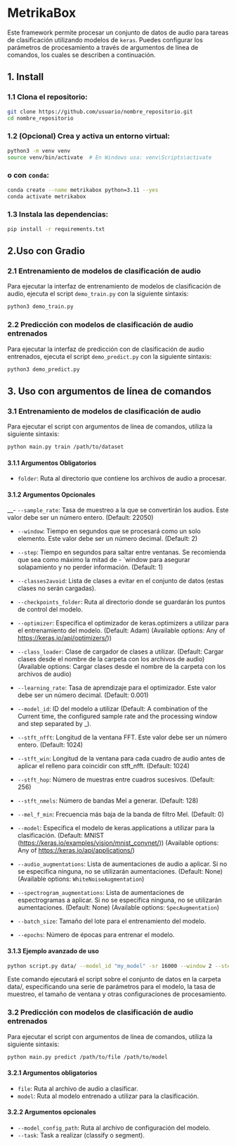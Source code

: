 # MetrikaBox

Este framework permite procesar un conjunto de datos de audio para tareas de clasificación utilizando modelos de `keras`. Puedes configurar los parámetros de procesamiento a través de argumentos de línea de comandos, los cuales se describen a continuación.


## 1. Install

### 1.1 Clona el repositorio:

```bash
git clone https://github.com/usuario/nombre_repositorio.git
cd nombre_repositorio
```
### 1.2 (Opcional) Crea y activa un entorno virtual:
```bash
python3 -m venv venv
source venv/bin/activate  # En Windows usa: venv\Scripts\activate
```
### o con `conda`:
```bash
conda create --name metrikabox python=3.11 --yes
conda activate metrikabox
```

### 1.3 Instala las dependencias:
```bash
pip install -r requirements.txt
```

## 2.Uso con Gradio
### 2.1 Entrenamiento de modelos de clasificación de audio

Para ejecutar la interfaz de entrenamiento de modelos de clasificación de audio, ejecuta el script `demo_train.py` con la siguiente sintaxis:

```bash
python3 demo_train.py
```
### 2.2 Predicción con modelos de clasificación de audio entrenados

Para ejecutar la interfaz de predicción con de clasificación de audio entrenados, ejecuta el script `demo_predict.py` con la siguiente sintaxis:

```bash
python3 demo_predict.py
```

## 3. Uso con argumentos de línea de comandos
### 3.1 Entrenamiento de modelos de clasificación de audio
Para ejecutar el script con argumentos de línea de comandos, utiliza la siguiente sintaxis:
```bash
python main.py train /path/to/dataset
```


#### 3.1.1 Argumentos Obligatorios
- `folder`: Ruta al directorio que contiene los archivos de audio a procesar.

#### 3.1.2 Argumentos Opcionales

__- `--sample_rate`: Tasa de muestreo a la que se convertirán los audios. Este valor debe ser un número entero.
(Default: 22050)

- `--window`: Tiempo en segundos que se procesará como un solo elemento. Este valor debe ser un número decimal.
(Default: 2)

- `--step`: Tiempo en segundos para saltar entre ventanas. Se recomienda que sea como máximo la mitad de - `window para asegurar solapamiento y no perder información.
(Default: 1)

- `--classes2avoid`: Lista de clases a evitar en el conjunto de datos (estas clases no serán cargadas).

- `--checkpoints_folder`: Ruta al directorio donde se guardarán los puntos de control del modelo.

- `--optimizer`: Especifica el optimizador de keras.optimizers a utilizar para el entrenamiento del modelo.
(Default: Adam)
(Available options: Any of https://keras.io/api/optimizers/))

- `--class_loader`: Clase de cargador de clases a utilizar.
(Default: Cargar clases desde el nombre de la carpeta con los archivos de audio)
(Available options: Cargar clases desde el nombre de la carpeta con los archivos de audio)

- `--learning_rate`: Tasa de aprendizaje para el optimizador. Este valor debe ser un número decimal.
(Default: 0.001)

- `--model_id`: ID del modelo a utilizar (Default: A combination of the Current time, the configured sample rate and the processing window and step separated by _).

- `--stft_nfft`: Longitud de la ventana FFT. Este valor debe ser un número entero.
(Default: 1024)

- `--stft_win`: Longitud de la ventana para cada cuadro de audio antes de aplicar el relleno para coincidir con stft_nfft.
(Default: 1024)

- `--stft_hop`: Número de muestras entre cuadros sucesivos.
(Default: 256)

- `--stft_nmels`: Número de bandas Mel a generar.
(Default: 128)

- `--mel_f_min`: Frecuencia más baja de la banda de filtro Mel.
(Default: 0)

- `--model`: Especifica el modelo de keras.applications a utilizar para la clasificación.
(Default: MNIST (https://keras.io/examples/vision/mnist_convnet/))
(Available options: Any of https://keras.io/api/applications/)

- `--audio_augmentations`: Lista de aumentaciones de audio a aplicar. Si no se especifica ninguna, no se utilizarán aumentaciones.
(Default: None)
(Available options: `WhiteNoiseAugmentation`)

- `--spectrogram_augmentations`: Lista de aumentaciones de espectrogramas a aplicar. Si no se especifica ninguna, no se utilizarán aumentaciones.
(Default: None)
(Available options: `SpecAugmentation`)

- `--batch_size`: Tamaño del lote para el entrenamiento del modelo.

- `--epochs`: Número de épocas para entrenar el modelo.


#### 3.1.3 Ejemplo avanzado de uso

```bash 
python script.py data/ --model_id "my_model" -sr 16000 --window 2 --step 1 --batch_size 32 --epochs 10 --learning_rate 0.001 --audio_augmentations WhiteNoiseAugmentation
```
Este comando ejecutará el script sobre el conjunto de datos en la carpeta data/, especificando una serie de parámetros para el modelo, la tasa de muestreo, el tamaño de ventana y otras configuraciones de procesamiento.


### 3.2 Predicción con modelos de clasificación de audio entrenados
Para ejecutar el script con argumentos de línea de comandos, utiliza la siguiente sintaxis:
```bash
python main.py predict /path/to/file /path/to/model  
```
#### 3.2.1 Argumentos obligatorios
- `file`: Ruta al archivo de audio a clasificar.
- `model`: Ruta al modelo entrenado a utilizar para la clasificación.

#### 3.2.2 Argumentos opcionales
- `--model_config_path`: Ruta al archivo de configuración del modelo.
- `--task`: Task a realizar (classify o segment).


